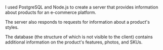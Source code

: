 I used PostgreSQL and Node.js to create a server that provides information about products for an e-commerce platform.

The server also responds to requests for information about a product's styles.

The database (the structure of which is not visible to the client) contains additional information on the product's features, photos, and SKUs.
